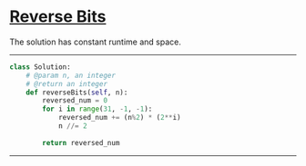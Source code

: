 # [Reverse Bits](https://leetcode.com/explore/featured/card/top-interview-questions-easy/99/others/648/)

The solution has constant runtime and space.
___
```python
class Solution:
    # @param n, an integer
    # @return an integer
    def reverseBits(self, n):
        reversed_num = 0
        for i in range(31, -1, -1):
            reversed_num += (n%2) * (2**i)
            n //= 2
            
        return reversed_num
```
___